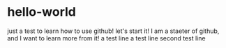 # hello-world
just a test to learn how to use github! let's start it!
I am a staeter of github, and I want to learn more from it!
a test line
a test line
second test line
